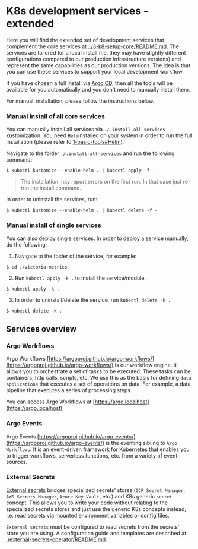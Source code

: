 # K8s development services - extended

Here you will find the extended set of development services that complement the core services at [../3-k8-setup-core/README.md](../3-k8-setup-core/README.md). The services are tailored for a local install (i.e. they may have slightly different configurations compared to our production infrastructure versions) and represent the same capabilities as our production versions. The idea is that you can use these services to support your local development workflow.

If you have chosen a full install via [Argo CD](../2-argo-cd/README.md), then all the tools will be available for you automatically and you don't need to manually install them. 

For manuall installation, please follow the instructions below. 

### Manual install of all core services

You can manually install all services via `./.install-all-services` kustomization. You need `Helm`installed on your system in order to run the full installation (please refer to [1-basic-tools#Helm](../1-basic-tools/README.md#helm)).

Navigate to the folder `./.install-all-services` and run the following command:
```console
$ kubectl kustomize --enable-helm . | kubectl apply -f -
```
> The installation may report errors on the first run. In that case just re-run the install command.

In order to uninstall the services, run:
```console
$ kubectl kustomize --enable-helm . | kubectl delete -f -
```

### Manual install of single services

You can also deploy single services. In order to deploy a service manually, do the following:
1) Navigate to the folder of the service, for example:
```console
$ cd ./victoria-metrics
```

2) Run `kubectl apply -k .` to install the service/module.
```console
$ kubectl apply -k .
```

3) In order to uninstall/delete the service, run `kubectl delete -k .`
```console
$ kubectl delete -k .
```

## Services overview

### Argo Workflows

Argo Workflows [https://argoproj.github.io/argo-workflows/](https://argoproj.github.io/argo-workflows/) is our workflow engine. It allows you to orchestrate a set of tasks to be executed. These tasks can be containers, http calls, scripts, etc. We use this as the basis for defining `data applications` that executes a set of operations on data. For example, a data pipeline that executes a series of processing steps.

You can access Argo Workflows at [https://argo.localhost](https://argo.localhost)

### Argo Events

Argo Events [https://argoproj.github.io/argo-events/](https://argoproj.github.io/argo-events/) is the eventing sibling to `Argo Workflows`. It is an event-driven framework for Kubernetes that enables you to trigger workflows, serverless functions, etc. from a variety of event sources.

### External Secrets

[External secrets](./external-secrets-operator/README.md) bridges specialized secrets' stores (`GCP Secret Manager`, `AWS Secrets Manager`, `Azure Key Vault`, etc.) and K8s generic `secret` concept. This allows you to write your code without relating to the specialized secrets stores and just use the generic K8s concepts instead; i.e. read secrets via mounted environment variables or config files.

`External secrets` must be configured to read secrets from the secrets' store you are using. A configuration guide and templates are described at [./external-secrets-operator/README.md](./external-secrets-operator/README.md).